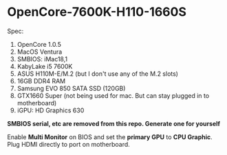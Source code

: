 # OpenCore-7600K-H110-1660S
 
Spec:
1. OpenCore 1.0.5
1. MacOS Ventura
1. SMBIOS: iMac18,1
1. KabyLake i5 7600K
1. ASUS H110M-E/M.2 (but I don't use any of the M.2 slots)
1. 16GB DDR4 RAM
1. Samsung EVO 850 SATA SSD (120GB)
1. GTX1660 Super (not being used for mac. But can stay plugged in to motherboard)
1. iGPU: HD Graphics 630

**SMBIOS serial, etc are removed from this repo. Generate one for yourself**

Enable **Multi Monitor** on BIOS and set the **primary GPU** to **CPU Graphic**. Plug HDMI directly to port on motherboard.